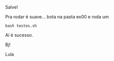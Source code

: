 Salve!

Pra rodar é suave... bota na pasta ex00 e roda um

`bash testes.sh`

Aí é sucesso.

Bj!

Lula
